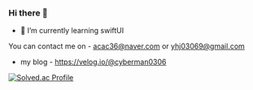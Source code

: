 ### Hi there 👋
- 🌱 I’m currently learning swiftUI

You can contact me on - acac36@naver.com or yhj03069@gmail.com
- my blog - https://velog.io/@cyberman0306

[![Solved.ac Profile](http://mazassumnida.wtf/api/v2/generate_badge?boj=acac36)](https://solved.ac/acac36/)

<!--
**cyberman0306/cyberman0306** is a ✨ _special_ ✨ repository because its `README.md` (this file) appears on your GitHub profile.

Here are some ideas to get you started:

- 🔭 I’m currently working on ...
- 🌱 I’m currently learning ...
- 👯 I’m looking to collaborate on ...
- 🤔 I’m looking for help with ...
- 💬 Ask me about ...
- 📫 How to reach me: ... 
- 😄 Pronouns: ...
- ⚡ Fun fact: ...
-->

